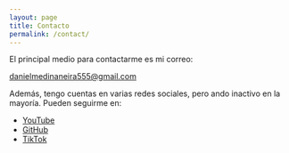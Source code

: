 ```yaml
---
layout: page
title: Contacto
permalink: /contact/
---
```


El principal medio para contactarme es mi correo:

[<i class="fa-solid fa-square-envelope"></i> danielmedinaneira555@gmail.com](mailto:danielmedinaneira555@gmail.com)

Además, tengo cuentas en varias redes sociales, pero ando inactivo en la mayoría. Pueden seguirme en:

- <a href="https://www.youtube.com/c/DaniMedi555"><i class="fa-brands fa-youtube"></i> YouTube</a>
- <a href="https://github.com/danimedi"><i class="fa-brands fa-github"></i> GitHub</a>
- <a href="https://www.tiktok.com/@danimedi.com"><i class="fa-brands fa-tiktok"></i> TikTok</a>
